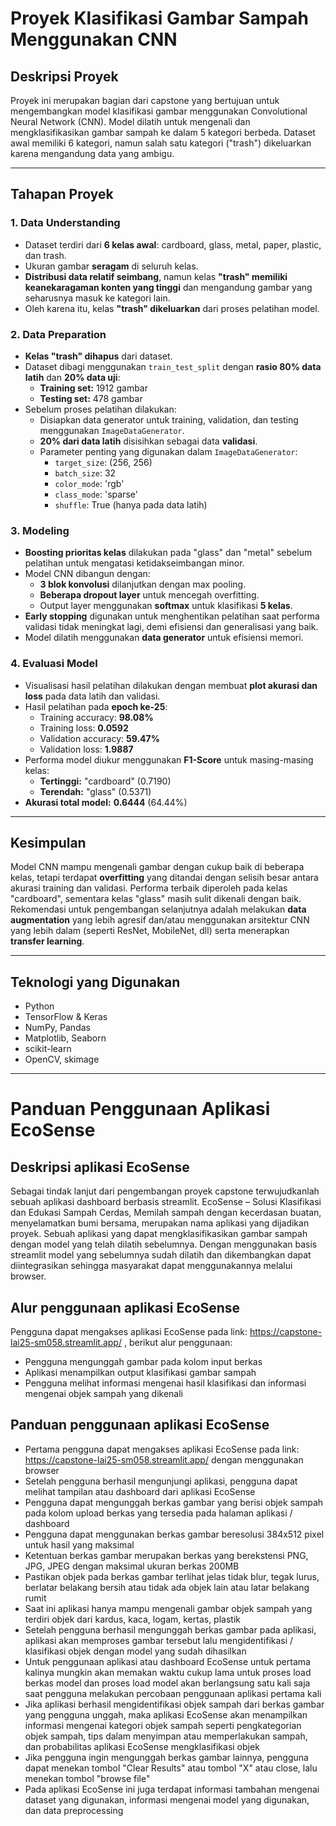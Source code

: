 # Proyek Klasifikasi Gambar Sampah Menggunakan CNN

## Deskripsi Proyek
Proyek ini merupakan bagian dari capstone yang bertujuan untuk mengembangkan model klasifikasi gambar menggunakan Convolutional Neural Network (CNN). Model dilatih untuk mengenali dan mengklasifikasikan gambar sampah ke dalam 5 kategori berbeda. Dataset awal memiliki 6 kategori, namun salah satu kategori ("trash") dikeluarkan karena mengandung data yang ambigu.

---

## Tahapan Proyek

### 1. Data Understanding
- Dataset terdiri dari **6 kelas awal**: cardboard, glass, metal, paper, plastic, dan trash.
- Ukuran gambar **seragam** di seluruh kelas.
- **Distribusi data relatif seimbang**, namun kelas **"trash" memiliki keanekaragaman konten yang tinggi** dan mengandung gambar yang seharusnya masuk ke kategori lain.
- Oleh karena itu, kelas **"trash" dikeluarkan** dari proses pelatihan model.

### 2. Data Preparation
- **Kelas "trash" dihapus** dari dataset.
- Dataset dibagi menggunakan `train_test_split` dengan **rasio 80% data latih** dan **20% data uji**:
  - **Training set:** 1912 gambar
  - **Testing set:** 478 gambar
- Sebelum proses pelatihan dilakukan:
  - Disiapkan data generator untuk training, validation, dan testing menggunakan `ImageDataGenerator`.
  - **20% dari data latih** disisihkan sebagai data **validasi**.
  - Parameter penting yang digunakan dalam `ImageDataGenerator`:
    - `target_size`: (256, 256)
    - `batch_size`: 32
    - `color_mode`: 'rgb'
    - `class_mode`: 'sparse'
    - `shuffle`: True (hanya pada data latih)

### 3. Modeling
- **Boosting prioritas kelas** dilakukan pada "glass" dan "metal" sebelum pelatihan untuk mengatasi ketidakseimbangan minor.
- Model CNN dibangun dengan:
  - **3 blok konvolusi** dilanjutkan dengan max pooling.
  - **Beberapa dropout layer** untuk mencegah overfitting.
  - Output layer menggunakan **softmax** untuk klasifikasi **5 kelas**.
- **Early stopping** digunakan untuk menghentikan pelatihan saat performa validasi tidak meningkat lagi, demi efisiensi dan generalisasi yang baik.
- Model dilatih menggunakan **data generator** untuk efisiensi memori.

### 4. Evaluasi Model
- Visualisasi hasil pelatihan dilakukan dengan membuat **plot akurasi dan loss** pada data latih dan validasi.
- Hasil pelatihan pada **epoch ke-25**:
  - Training accuracy: **98.08%**
  - Training loss: **0.0592**
  - Validation accuracy: **59.47%**
  - Validation loss: **1.9887**
- Performa model diukur menggunakan **F1-Score** untuk masing-masing kelas:
  - **Tertinggi:** "cardboard" (0.7190)
  - **Terendah:** "glass" (0.5371)
- **Akurasi total model:** **0.6444** (64.44%)

---

## Kesimpulan
Model CNN mampu mengenali gambar dengan cukup baik di beberapa kelas, tetapi terdapat **overfitting** yang ditandai dengan selisih besar antara akurasi training dan validasi. Performa terbaik diperoleh pada kelas "cardboard", sementara kelas "glass" masih sulit dikenali dengan baik. Rekomendasi untuk pengembangan selanjutnya adalah melakukan **data augmentation** yang lebih agresif dan/atau menggunakan arsitektur CNN yang lebih dalam (seperti ResNet, MobileNet, dll) serta menerapkan **transfer learning**.

---

## Teknologi yang Digunakan
- Python
- TensorFlow & Keras
- NumPy, Pandas
- Matplotlib, Seaborn
- scikit-learn
- OpenCV, skimage

---

# Panduan Penggunaan Aplikasi EcoSense

## Deskripsi aplikasi EcoSense
Sebagai tindak lanjut dari pengembangan proyek capstone terwujudkanlah sebuah aplikasi dashboard berbasis streamlit. EcoSense – Solusi Klasifikasi dan Edukasi Sampah Cerdas, Memilah sampah dengan kecerdasan buatan, menyelamatkan bumi bersama, merupakan nama aplikasi yang dijadikan proyek. Sebuah aplikasi yang dapat mengklasifikasikan gambar sampah dengan model yang telah dilatih sebelumnya. Dengan menggunakan basis streamlit model yang sebelumnya sudah dilatih dan dikembangkan dapat diintegrasikan sehingga masyarakat dapat menggunakannya melalui browser.

## Alur penggunaan aplikasi EcoSense
Pengguna dapat mengakses aplikasi EcoSense pada link: https://capstone-lai25-sm058.streamlit.app/ , berikut alur penggunaan:
- Pengguna mengunggah gambar pada kolom input berkas
- Aplikasi menampilkan output klasifikasi gambar sampah
- Pengguna melihat informasi mengenai hasil klasifikasi dan informasi mengenai objek sampah yang dikenali

## Panduan penggunaan aplikasi EcoSense
- Pertama pengguna dapat mengakses aplikasi EcoSense pada link: https://capstone-lai25-sm058.streamlit.app/ dengan menggunakan browser
- Setelah pengguna berhasil mengunjungi aplikasi, pengguna dapat melihat tampilan atau dashboard dari aplikasi EcoSense
- Pengguna dapat mengunggah berkas gambar yang berisi objek sampah pada kolom upload berkas yang tersedia pada halaman aplikasi / dashboard
- Pengguna dapat menggunakan berkas gambar beresolusi 384x512 pixel untuk hasil yang maksimal
- Ketentuan berkas gambar merupakan berkas yang berekstensi PNG, JPG, JPEG dengan maksimal ukuran berkas 200MB
- Pastikan objek pada berkas gambar terlihat jelas tidak blur, tegak lurus, berlatar belakang bersih atau tidak ada objek lain atau latar belakang rumit
- Saat ini aplikasi hanya mampu mengenali gambar objek sampah yang terdiri objek dari kardus, kaca, logam, kertas, plastik
- Setelah pengguna berhasil mengunggah berkas gambar pada aplikasi, aplikasi akan memproses gambar tersebut lalu mengidentifikasi / klasifikasi objek dengan model yang sudah dihasilkan
- Untuk penggunaan aplikasi atau dashboard EcoSense untuk pertama kalinya mungkin akan memakan waktu cukup lama untuk proses load berkas model dan proses load model akan berlangsung satu kali saja saat pengguna melakukan percobaan penggunaan aplikasi pertama kali
- Jika aplikasi berhasil mengidentifikasi objek sampah dari berkas gambar yang pengguna unggah, maka aplikasi EcoSense akan menampilkan informasi mengenai kategori objek sampah seperti pengkategorian objek sampah, tips dalam menyimpan atau memperlakukan sampah, dan probabilitas aplikasi EcoSense mengklasifikasi objek
- Jika pengguna ingin mengunggah berkas gambar lainnya, pengguna dapat menekan tombol "Clear Results" atau tombol "X" atau close, lalu menekan tombol "browse file"
- Pada aplikasi EcoSense ini juga terdapat informasi tambahan mengenai dataset yang digunakan, informasi mengenai model yang digunakan, dan data preprocessing